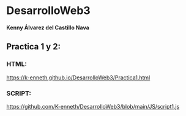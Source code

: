 # DesarrolloWeb3
**Kenny Álvarez del Castillo Nava**
## Practica 1 y 2: 
### HTML:
https://k-enneth.github.io/DesarrolloWeb3/Practica1.html
### SCRIPT:
https://github.com/K-enneth/DesarrolloWeb3/blob/main/JS/script1.js
